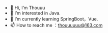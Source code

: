 - 👋 Hi, I’m Thouuu
- 👀 I’m interested in Java.
- 🌱 I’m currently learning SpringBoot，Vue.
- 📫 How to reach me ：thouuuuuu@163.com

<!---
Thouuu/Thouuu is a ✨ special ✨ repository because its `README.md` (this file) appears on your GitHub profile.
You can click the Preview link to take a look at your changes.
--->
